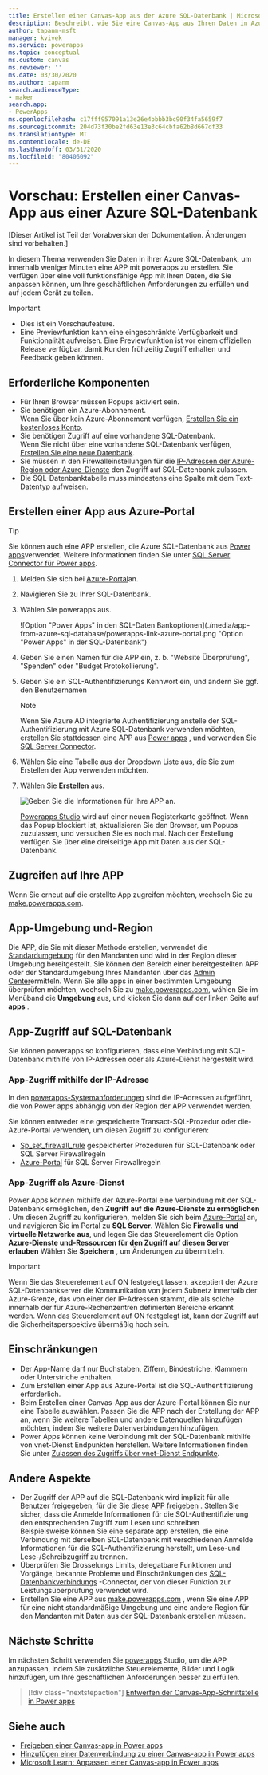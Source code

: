 ```yaml
---
title: Erstellen einer Canvas-App aus der Azure SQL-Datenbank | Microsoft-Dokumentation
description: Beschreibt, wie Sie eine Canvas-App aus Ihren Daten in Azure SQL-Datenbank erstellen.
author: tapanm-msft
manager: kvivek
ms.service: powerapps
ms.topic: conceptual
ms.custom: canvas
ms.reviewer: ''
ms.date: 03/30/2020
ms.author: tapanm
search.audienceType:
- maker
search.app:
- PowerApps
ms.openlocfilehash: c17fff957091a13e26e4bbbb3bc90f34fa5659f7
ms.sourcegitcommit: 204d73f30be2fd63e13e3c64cbfa62b8d667df33
ms.translationtype: MT
ms.contentlocale: de-DE
ms.lasthandoff: 03/31/2020
ms.locfileid: "80406092"
---
```

# <a name="preview-create-a-canvas-app-from-azure-sql-database"></a>Vorschau: Erstellen einer Canvas-App aus einer Azure SQL-Datenbank

[Dieser Artikel ist Teil der Vorabversion der Dokumentation. Änderungen sind vorbehalten.]

In diesem Thema verwenden Sie Daten in ihrer Azure SQL-Datenbank, um innerhalb weniger Minuten eine APP mit powerapps zu erstellen. Sie verfügen über eine voll funktionsfähige App mit Ihren Daten, die Sie anpassen können, um Ihre geschäftlichen Anforderungen zu erfüllen und auf jedem Gerät zu teilen.

> [!IMPORTANT]
> - Dies ist ein Vorschaufeature.
> - Eine Previewfunktion kann eine eingeschränkte Verfügbarkeit und Funktionalität aufweisen. Eine Previewfunktion ist vor einem offiziellen Release verfügbar, damit Kunden frühzeitig Zugriff erhalten und Feedback geben können.

## <a name="prerequisites"></a>Erforderliche Komponenten

- Für Ihren Browser müssen Popups aktiviert sein.
- Sie benötigen ein Azure-Abonnement. </br>Wenn Sie über kein Azure-Abonnement verfügen, [Erstellen Sie ein kostenloses Konto](https://azure.microsoft.com/free/).
- Sie benötigen Zugriff auf eine vorhandene SQL-Datenbank. </br> Wenn Sie nicht über eine vorhandene SQL-Datenbank verfügen, [Erstellen Sie eine neue Datenbank](https://docs.microsoft.com/azure/sql-database/sql-database-single-database-get-started?tabs=azure-portal).
- Sie müssen in den Firewalleinstellungen für die [IP-Adressen der Azure-Region oder Azure-Dienste](#app-access-to-sql-database) den Zugriff auf SQL-Datenbank zulassen.
- Die SQL-Datenbanktabelle muss mindestens eine Spalte mit dem Text-Datentyp aufweisen.

## <a name="create-an-app-from-azure-portal"></a>Erstellen einer App aus Azure-Portal

> [!TIP]
> Sie können auch eine APP erstellen, die Azure SQL-Datenbank aus [Power apps](https://make.powerapps.com)verwendet. Weitere Informationen finden Sie unter [SQL Server Connector für Power apps](https://docs.microsoft.com/powerapps/maker/canvas-apps/connections/connection-azure-sqldatabase).

1. Melden Sie sich bei [Azure-Portal](https://portal.azure.com)an.
2. Navigieren Sie zu Ihrer SQL-Datenbank.
3. Wählen Sie powerapps aus.
    
    ![Option "Power Apps" in den SQL-Daten Bankoptionen](./media/app-from-azure-sql-database/powerapps-link-azure-portal.png "Option "Power Apps" in der SQL-Datenbank")

4. Geben Sie einen Namen für die APP ein, z. b. "Website Überprüfung", "Spenden" oder "Budget Protokollierung".

5. Geben Sie ein SQL-Authentifizierungs Kennwort ein, und ändern Sie ggf. den Benutzernamen
    
    > [!NOTE]
    > Wenn Sie Azure AD integrierte Authentifizierung anstelle der SQL-Authentifizierung mit Azure SQL-Datenbank verwenden möchten, erstellen Sie stattdessen eine APP aus [Power apps](https://make.powerapps.com) , und verwenden Sie [SQL Server Connector](https://docs.microsoft.com/powerapps/maker/canvas-apps/connections/connection-azure-sqldatabase).

6. Wählen Sie eine Tabelle aus der Dropdown Liste aus, die Sie zum Erstellen der App verwenden möchten.

7. Wählen Sie **Erstellen** aus.


    ![Geben Sie die Informationen für Ihre APP an.](./media/app-from-azure-sql-database/powerapps-create-page-azure-portal.png "Geben Sie die Informationen für Ihre APP an.")

    [Powerapps Studio](https://create.powerapps.com/studio/) wird auf einer neuen Registerkarte geöffnet. Wenn das Popup blockiert ist, aktualisieren Sie den Browser, um Popups zuzulassen, und versuchen Sie es noch mal. Nach der Erstellung verfügen Sie über eine dreiseitige App mit Daten aus der SQL-Datenbank.

## <a name="accessing-your-app"></a>Zugreifen auf Ihre APP

Wenn Sie erneut auf die erstellte App zugreifen möchten, wechseln Sie zu [make.powerapps.com](https://make.powerapps.com).

## <a name="app-environment-and-region"></a>App-Umgebung und-Region

Die APP, die Sie mit dieser Methode erstellen, verwendet die [Standardumgebung](https://docs.microsoft.com/power-platform/admin/environments-overview#the-default-environment) für den Mandanten und wird in der Region dieser Umgebung bereitgestellt. Sie können den Bereich einer bereitgestellten APP oder der Standardumgebung Ihres Mandanten über das [Admin Center](https://docs.microsoft.com/power-platform/admin/regions-overview#how-do-i-find-out-where-my-app-is-deployed)ermitteln. Wenn Sie alle apps in einer bestimmten Umgebung überprüfen möchten, wechseln Sie zu [make.powerapps.com](https://make.powerapps.com), wählen Sie im Menüband die **Umgebung** aus, und klicken Sie dann auf der linken Seite auf **apps** .

## <a name="app-access-to-sql-database"></a>App-Zugriff auf SQL-Datenbank

Sie können powerapps so konfigurieren, dass eine Verbindung mit SQL-Datenbank mithilfe von IP-Adressen oder als Azure-Dienst hergestellt wird.

### <a name="app-access-using-ip-address"></a>App-Zugriff mithilfe der IP-Adresse

In den [powerapps-Systemanforderungen](limits-and-config.md#ip-addresses) sind die IP-Adressen aufgeführt, die von Power apps abhängig von der Region der APP verwendet werden.

Sie können entweder eine gespeicherte Transact-SQL-Prozedur oder die-Azure-Portal verwenden, um diesen Zugriff zu konfigurieren:

- [Sp_set_firewall_rule](https://docs.microsoft.com/sql/relational-databases/system-stored-procedures/sp-set-firewall-rule-azure-sql-database?view=azuresqldb-current) gespeicherter Prozeduren für SQL-Datenbank oder SQL Server Firewallregeln
- [Azure-Portal](https://docs.microsoft.com/azure/sql-database/sql-database-firewall-configure) für SQL Server Firewallregeln

### <a name="app-access-as-an-azure-service"></a>App-Zugriff als Azure-Dienst

Power Apps können mithilfe der Azure-Portal eine Verbindung mit der SQL-Datenbank ermöglichen, den **Zugriff auf die Azure-Dienste zu ermöglichen** . Um diesen Zugriff zu konfigurieren, melden Sie sich beim [Azure-Portal](https://portal.azure.com/) an, und navigieren Sie im Portal zu **SQL Server**. Wählen Sie **Firewalls und virtuelle Netzwerke** **aus**, und legen Sie das Steuerelement die Option **Azure-Dienste und-Ressourcen für den Zugriff auf diesen Server erlauben** Wählen Sie **Speichern** , um Änderungen zu übermitteln.

> [!IMPORTANT]
> Wenn Sie das Steuerelement auf ON festgelegt lassen, akzeptiert der Azure SQL-Datenbankserver die Kommunikation von jedem Subnetz innerhalb der Azure-Grenze, das von einer der IP-Adressen stammt, die als solche innerhalb der für Azure-Rechenzentren definierten Bereiche erkannt werden. Wenn das Steuerelement auf ON festgelegt ist, kann der Zugriff auf die Sicherheitsperspektive übermäßig hoch sein.

## <a name="limitations"></a>Einschränkungen

- Der App-Name darf nur Buchstaben, Ziffern, Bindestriche, Klammern oder Unterstriche enthalten.
- Zum Erstellen einer App aus Azure-Portal ist die SQL-Authentifizierung erforderlich.
- Beim Erstellen einer Canvas-App aus der Azure-Portal können Sie nur eine Tabelle auswählen. Passen Sie die APP nach der Erstellung der APP an, wenn Sie weitere Tabellen und andere Datenquellen hinzufügen möchten, indem Sie weitere Datenverbindungen hinzufügen.
- Power Apps können keine Verbindung mit der SQL-Datenbank mithilfe von vnet-Dienst Endpunkten herstellen. Weitere Informationen finden Sie unter [Zulassen des Zugriffs über vnet-Dienst Endpunkte](https://docs.microsoft.com/azure/sql-database/sql-database-vnet-service-endpoint-rule-overview).

## <a name="other-considerations"></a>Andere Aspekte

- Der Zugriff der APP auf die SQL-Datenbank wird implizit für alle Benutzer freigegeben, für die Sie [diese APP freigeben](share-app.md) . Stellen Sie sicher, dass die Anmelde Informationen für die SQL-Authentifizierung den entsprechenden Zugriff zum Lesen und schreiben </br> Beispielsweise können Sie eine separate app erstellen, die eine Verbindung mit derselben SQL-Datenbank mit verschiedenen Anmelde Informationen für die SQL-Authentifizierung herstellt, um Lese-und Lese-/Schreibzugriff zu trennen.
- Überprüfen Sie Drosselungs Limits, delegatbare Funktionen und Vorgänge, bekannte Probleme und Einschränkungen des [SQL-Datenbankverbindungs](https://docs.microsoft.com/connectors/sql/) -Connector, der von dieser Funktion zur Leistungsüberprüfung verwendet wird.
- Erstellen Sie eine APP aus [make.powerapps.com](https://make.powerapps.com) , wenn Sie eine APP für eine nicht standardmäßige Umgebung und eine andere Region für den Mandanten mit Daten aus der SQL-Datenbank erstellen müssen.

## <a name="next-steps"></a>Nächste Schritte

Im nächsten Schritt verwenden Sie [powerapps](https://make.powerapps.com) Studio, um die APP anzupassen, indem Sie zusätzliche Steuerelemente, Bilder und Logik hinzufügen, um Ihre geschäftlichen Anforderungen besser zu erfüllen.

> [!div class="nextstepaction"]
> [Entwerfen der Canvas-App-Schnittstelle in Power apps](add-configure-controls.md)

## <a name="see-also"></a>Siehe auch

- [Freigeben einer Canvas-app in Power apps](share-app.md) </br>
- [Hinzufügen einer Datenverbindung zu einer Canvas-app in Power apps](add-data-connection.md#add-data-source)</br>
- [Microsoft Learn: Anpassen einer Canvas-app in Power apps](https://docs.microsoft.com/learn/modules/customize-apps-in-powerapps/)
